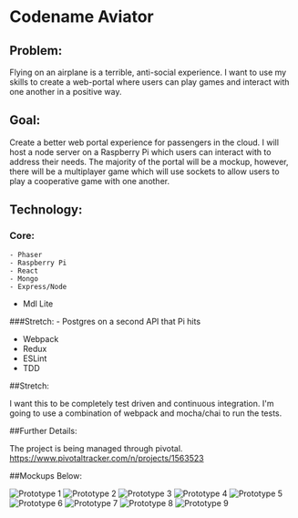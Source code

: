 # Codename Aviator

## Problem:

  Flying on an airplane is a terrible, anti-social experience.  I want to use my skills to create a web-portal where users can play games and interact with one another in a positive way.  

## Goal:

  Create a better web portal experience for passengers in the cloud.  I will host a node server on a Raspberry Pi which users can interact with to address their needs.  The majority of the portal will be a mockup, however, there will be a multiplayer game which will use sockets to allow users to play a cooperative game with one another.

## Technology:



### Core:
	- Phaser
	- Raspberry Pi
	- React
	- Mongo
	- Express/Node
  - Mdl Lite

###Stretch:
	- Postgres on a second API that Pi hits
  - Webpack
  - Redux
  - ESLint
  - TDD



##Stretch:  

  I want this to be completely test driven and continuous integration.  I'm going to use a combination of webpack and mocha/chai to run the tests.

##Further Details:

  The project is being managed through pivotal.  
  https://www.pivotaltracker.com/n/projects/1563523

##Mockups Below:

![Prototype 1](Prototypes/1Prototype.JPG)
![Prototype 2](Prototypes/2Prototype.JPG)
![Prototype 3](Prototypes/3Prototype.JPG)
![Prototype 4](Prototypes/4Prototype.JPG)
![Prototype 5](Prototypes/5Prototype.JPG)
![Prototype 6](Prototypes/6Prototype.JPG)
![Prototype 7](Prototypes/7Prototype.JPG)
![Prototype 8](Prototypes/8Prototype.JPG)
![Prototype 9](Prototypes/9Prototype.JPG)

